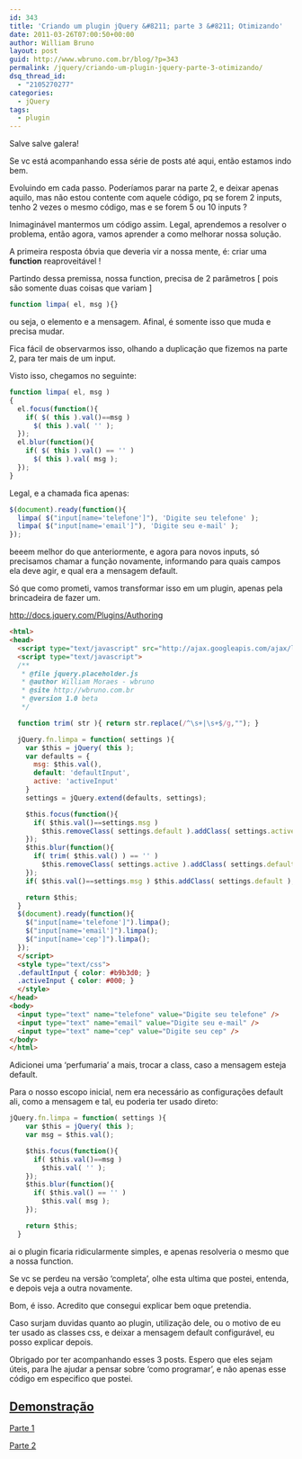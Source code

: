 ```yaml
---
id: 343
title: 'Criando um plugin jQuery &#8211; parte 3 &#8211; Otimizando'
date: 2011-03-26T07:00:50+00:00
author: William Bruno
layout: post
guid: http://www.wbruno.com.br/blog/?p=343
permalink: /jquery/criando-um-plugin-jquery-parte-3-otimizando/
dsq_thread_id:
  - "2105270277"
categories:
  - jQuery
tags:
  - plugin
---
```

Salve salve galera!

Se vc está acompanhando essa série de posts até aqui, então estamos indo bem.

Evoluindo em cada passo. Poderíamos parar na parte 2, e deixar apenas aquilo, mas não estou contente com aquele código, pq se forem 2 inputs, tenho 2 vezes o mesmo código, mas e se forem 5 ou 10 inputs ?

Inimaginável mantermos um código assim. Legal, aprendemos a resolver o problema, então agora, vamos aprender a como melhorar nossa solução.

A primeira resposta óbvia que deveria vir a nossa mente, é: criar uma **function** reaproveitável !

<!--more-->

Partindo dessa premissa, nossa function, precisa de 2 parâmetros [ pois são somente duas coisas que variam ]

``` js
function limpa( el, msg ){}
```

ou seja, o elemento e a mensagem. Afinal, é somente isso que muda e precisa mudar.

Fica fácil de observarmos isso, olhando a duplicação que fizemos na parte 2, para ter mais de um input.

Visto isso, chegamos no seguinte:

``` js
function limpa( el, msg )
{
  el.focus(function(){
    if( $( this ).val()==msg )
      $( this ).val( '' );
  });
  el.blur(function(){
    if( $( this ).val() == '' )
      $( this ).val( msg );
  });
}
```

Legal, e a chamada fica apenas:

``` js
$(document).ready(function(){
  limpa( $("input[name='telefone']"), 'Digite seu telefone' );
  limpa( $("input[name='email']"), 'Digite seu e-mail' );
});
```

beeem melhor do que anteriormente, e agora para novos inputs, só precisamos chamar a função novamente, informando para quais campos ela deve agir, e qual era a mensagem default.

Só que como prometi, vamos transformar isso em um plugin, apenas pela brincadeira de fazer um.

<a href="http://docs.jquery.com/Plugins/Authoring" target="_blank">http://docs.jquery.com/Plugins/Authoring</a>

``` html
<html>
<head>
  <script type="text/javascript" src="http://ajax.googleapis.com/ajax/libs/jquery/1.5.1/jquery.min.js"></script>
  <script type="text/javascript">
  /**
   * @file jquery.placeholder.js
   * @author William Moraes - wbruno
   * @site http://wbruno.com.br
   * @version 1.0 beta
   */

  function trim( str ){ return str.replace(/^\s+|\s+$/g,""); }

  jQuery.fn.limpa = function( settings ){
    var $this = jQuery( this );
    var defaults = {
      msg: $this.val(),
      default: 'defaultInput',
      active: 'activeInput'
    }
    settings = jQuery.extend(defaults, settings);

    $this.focus(function(){
      if( $this.val()==settings.msg )
        $this.removeClass( settings.default ).addClass( settings.active ).val( '' );
    });
    $this.blur(function(){
      if( trim( $this.val() ) == '' )
        $this.removeClass( settings.active ).addClass( settings.default ).val( settings.msg );
    });
    if( $this.val()==settings.msg ) $this.addClass( settings.default );

    return $this;
  }
  $(document).ready(function(){
    $("input[name='telefone']").limpa();
    $("input[name='email']").limpa();
    $("input[name='cep']").limpa();
  });
  </script>
  <style type="text/css">
  .defaultInput { color: #b9b3d0; }
  .activeInput { color: #000; }
  </style>
</head>
<body>
  <input type="text" name="telefone" value="Digite seu telefone" />
  <input type="text" name="email" value="Digite seu e-mail" />
  <input type="text" name="cep" value="Digite seu cep" />
</body>
</html>
```

Adicionei uma &#8216;perfumaria&#8217; a mais, trocar a class, caso a mensagem esteja default.

Para o nosso escopo inicial, nem era necessário as configurações default ali, como a mensagem e tal, eu poderia ter usado direto:

``` js
jQuery.fn.limpa = function( settings ){
    var $this = jQuery( this );
    var msg = $this.val();

    $this.focus(function(){
      if( $this.val()==msg )
        $this.val( '' );
    });
    $this.blur(function(){
      if( $this.val() == '' )
        $this.val( msg );
    });

    return $this;
  }
```

ai o plugin ficaria ridicularmente simples, e apenas resolveria o mesmo que a nossa function.

Se vc se perdeu na versão &#8216;completa&#8217;, olhe esta ultima que postei, entenda, e depois veja a outra novamente.

Bom, é isso. Acredito que consegui explicar bem oque pretendia.

Caso surjam duvidas quanto ao plugin, utilização dele, ou o motivo de eu ter usado as classes css, e deixar a mensagem default configurável, eu posso explicar depois.

Obrigado por ter acompanhando esses 3 posts. Espero que eles sejam úteis, para lhe ajudar a pensar sobre &#8216;como programar&#8217;, e não apenas esse código em especifico que postei.

## <a href="http://www.wbruno.com.br/placeholder/" target="_blank">Demonstração</a>

[Parte 1](https://wbruno.com.br/jquery/criando-um-plugin-jquery-parte-1-comecando/)

[Parte 2](https://wbruno.com.br/jquery/criando-um-plugin-jquery-parte-2-codificando/)
